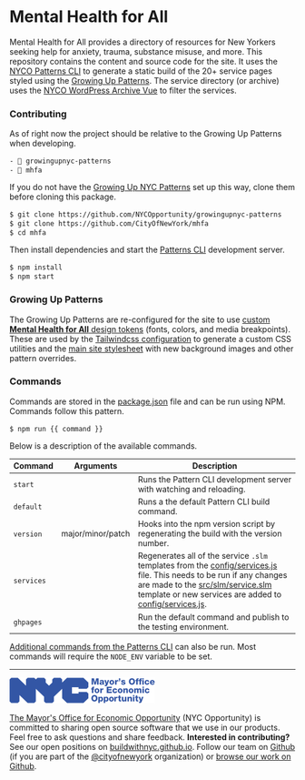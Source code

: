 # Mental Health for All

Mental Health for All provides a directory of resources for New Yorkers seeking help for anxiety, trauma, substance misuse, and more. This repository contains the content and source code for the site. It uses the [NYCO Patterns CLI](https://github.com/CityOfNewYork/patterns-cli) to generate a static build of the 20+ service pages styled using the [Growing Up Patterns](https://github.com/NYCOpportunity/growingupnyc-patterns). The service directory (or archive) uses the [NYCO WordPress Archive Vue](https://github.com/CityOfNewYork/nyco-wp-archive-vue/) to filter the services.

### Contributing

As of right now the project should be relative to the Growing Up Patterns when developing.

```
- 📁 growingupnyc-patterns
- 📁 mhfa
```

If you do not have the [Growing Up NYC Patterns](https://github.com/NYCOpportunity/growingupnyc-patterns) set up this way, clone them before cloning this package.

```shell
$ git clone https://github.com/NYCOpportunity/growingupnyc-patterns
$ git clone https://github.com/CityOfNewYork/mhfa
$ cd mhfa
```

Then install dependencies and start the [Patterns CLI](https://github.com/CityOfNewYork/patterns-cli) development server.

```shell
$ npm install
$ npm start
```

### Growing Up Patterns

The Growing Up Patterns are re-configured for the site to use [custom **Mental Health for All** design tokens](config/tokens.js) (fonts, colors, and media breakpoints). These are used by the [Tailwindcss configuration](config/tailwindcss.js) to generate a custom CSS utilities and the [main site stylesheet](src/scss/_site.scss) with new background images and other pattern overrides.

### Commands

Commands are stored in the [package.json](package.json) file and can be run using NPM. Commands follow this pattern.

```shell
$ npm run {{ command }}
```

Below is a description of the available commands.

Command    | Arguments         | Description
-----------|-------------------|-
`start`    |                   | Runs the Pattern CLI development server with watching and reloading.
`default`  |                   | Runs a the default Pattern CLI build command.
`version`  | major/minor/patch | Hooks into the npm version script by regenerating the build with the version number.
`services` |                   | Regenerates all of the service `.slm` templates from the [config/services.js](config/services.js) file. This needs to be run if any changes are made to the [src/slm/service.slm](src/slm/service.slm) template or new services are added to [config/services.js](config/services.js).
`ghpages`  |                   | Run the default command and publish to the testing environment.

[Additional commands from the Patterns CLI](https://github.com/CityOfNewYork/patterns-cli#commands) can also be run. Most commands will require the `NODE_ENV` variable to be set.

---

![The Mayor's Office for Economic Opportunity](NYCMOEO_SecondaryBlue256px.png)

[The Mayor's Office for Economic Opportunity](http://nyc.gov/opportunity) (NYC Opportunity) is committed to sharing open source software that we use in our products. Feel free to ask questions and share feedback. **Interested in contributing?** See our open positions on [buildwithnyc.github.io](http://buildwithnyc.github.io/). Follow our team on [Github](https://github.com/orgs/CityOfNewYork/teams/nycopportunity) (if you are part of the [@cityofnewyork](https://github.com/CityOfNewYork/) organization) or [browse our work on Github](https://github.com/search?q=nycopportunity).